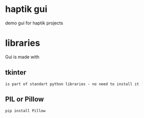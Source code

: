 # haptik gui
demo gui for haptik projects

# libraries
Gui is made with
## tkinter
    is part of standart python libraries - no need to install it 
## PIL or Pillow
    pip install Pillow

